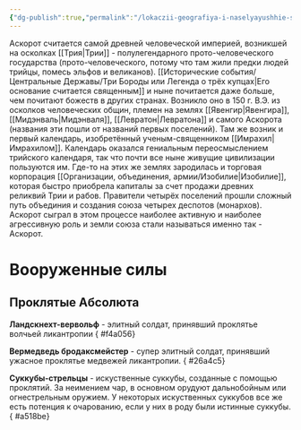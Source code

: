 ```yaml
---
{"dg-publish":true,"permalink":"/lokaczii-geografiya-i-naselyayushhie-sushhestva/neveles/absolyut/absolyut-triedinoe-czarstvo-askorot-tetrarhiya/","dgPassFrontmatter":true}
---
```


Аскорот считается самой древней человеческой империей, возникшей на осколках [[Трия\|Трии]] - полулегендарного прото-человеческого государства (прото-человеческого, потому что там жили предки людей трийцы, помесь эльфов и великанов).
[[Исторические события/Центральные Державы/Три Бороды или Легенда о трёх купцах\|Его основание считается священным]] и ныне почитается даже больше, чем почитают божеств в других странах.
Возникло оно в 150 г. В.Э. из осколков человеческих общин, племен на землях [[Явенгир\|Явенгира]], [[Мидэнваль\|Мидэнваля]], [[Левратон\|Левратона]] и самого Аскорота (названия эти пошли от названий первых поселений). Там же возник и первый календарь, изобретённый ученым-священником [[Имрахил\|Имрахилом]]. Календарь оказался 
гениальным переосмыслением трийского календаря, так что почти все ныне живущие цивилизации пользуются им.
Где-то на этих же землях зародилась и торговая корпорация [[Организации, объединения, армии/Изобилие\|Изобилие]], которая быстро приобрела капиталы за счет продажи древних реликвий Трии и рабов.
Правители четырёх поселений прошли сложный путь объединия и создания союза четырех деспотов (монархов). Аскорот сыграл в этом процессе наиболее активную и наиболее агрессивную роль и земли союза стали называться именно так - Аскорот. 

# Вооруженные силы

## Проклятые Абсолюта

**Ландскнехт-вервольф** - элитный солдат, принявший проклятье волчьей ликантропии
{ #f4a056}


**Вермедведь бродаксмейстер** - супер элитный солдат, принявший ужасное проклятье медвежей ликантропии.
{ #26a4c5}


**Суккубы-стрельцы** - искуственные суккубы, созданные с помощью проклятий. За неимением чар, в основном орудуют дальнобойным или огнестрельным оружием. У некоторых искуственных суккубов все же есть потенция к очарованию, если у них в роду были истинные суккубы.
{ #a518be}
